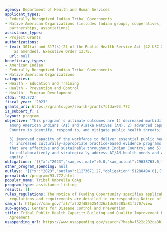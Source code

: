 ```yaml
---
agency: Department of Health and Human Services
applicant_types:
- Federally Recognized lndian Tribal Governments
- Native American Organizations (includes lndian groups, cooperatives, corporations,
  partnerships, associations)
assistance_types:
- Project Grants
authorizations:
- text: 301(a) and 317(k)(2) of the Public Health Service Act [42 USC 241(a) and 247b(k)(2),
    as amended]. Executive Order 13175.
  url: null
beneficiary_types:
- American Indian
- Federally Recognized Indian Tribal Governments
- Native American Organizations
categories:
- Health - Education and Training
- Health - Prevention and Control
- Health - Program Development
cfda: '93.772'
fiscal_year: '2023'
grants_url: https://grants.gov/search-grants?cfda=93.772
is_subpart_f: 1
layout: program
objective: 'This program''s ultimate outcomes are 1) decreased morbidity and mortality
  among American Indians (AI) and Alaska Natives (AN); 2) advanced capacity of Indian
  Country to identify, respond to, and mitigate public health threats;

  3) improved capacity of the workforce to deliver essential public health services;
  4) increased culturally-appropriate practice-based evidence programs and policies
  that are effective and sustainable throughout Indian Country; and 5) improved capacity
  to collaboratively and strategically address AI/AN health needs and advance health
  equity.'
obligations: '[{"x":"2023","sam_estimate":0.0,"sam_actual":29638763.0,"usa_spending_actual":29638763.0},{"x":"2024","sam_estimate":0.0,"sam_actual":25620673.0,"usa_spending_actual":22271529.8},{"x":"2025","sam_estimate":0.0,"sam_actual":29638763.0,"usa_spending_actual":0.0}]'
other_program_spending: null
outlays: '[{"x":"2023","outlay":11273671.27,"obligation":51288494.0},{"x":"2024","outlay":0.0,"obligation":235997.0},{"x":"2025","outlay":0.0,"obligation":0.0}]'
permalink: /program/93.772.html
popular_name: Tribal Umbrella CoAg
program_type: assistance_listing
results: []
rules_regulations: The Notice of Funding Opportunity specifies applicable HHS/CDC
  regulations and requirements are detailed in corresponding Notice of Award
sam_url: https://sam.gov/fal/fa7d2fd826254d26a1dc05385a81f370/view
sub-agency: Centers for Disease Control and Prevention
title: Tribal Public Health Capacity Building and Quality Improvement Umbrella Cooperative
  Agreement
usaspending_url: https://www.usaspending.gov/search/?hash=f522c232ca8b1d7607f5c9f2de9ce226
---
```

